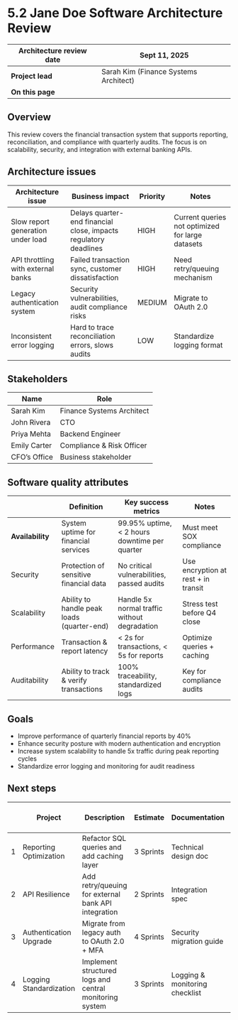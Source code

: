 # 5.2 Jane Doe Software Architecture Review



| **Architecture review date** | Sept 11, 2025 |
| --- | --- |
| **Project lead** | Sarah Kim (Finance Systems Architect) |
| **On this page** |  |

## Overview

This review covers the financial transaction system that supports reporting, reconciliation, and compliance with quarterly audits. The focus is on scalability, security, and integration with external banking APIs.

## Architecture issues



| **Architecture issue** | **Business impact** | **Priority** | **Notes** |
| --- | --- | --- | --- |
| Slow report generation under load | Delays quarter-end financial close, impacts regulatory deadlines | HIGH | Current queries not optimized for large datasets |
| API throttling with external banks | Failed transaction sync, customer dissatisfaction | HIGH | Need retry/queuing mechanism |
| Legacy authentication system | Security vulnerabilities, audit compliance risks | MEDIUM | Migrate to OAuth 2.0 |
| Inconsistent error logging | Hard to trace reconciliation errors, slows audits | LOW | Standardize logging format |

## Stakeholders



| **Name** | **Role** |
| --- | --- |
| Sarah Kim | Finance Systems Architect |
| John Rivera | CTO |
| Priya Mehta | Backend Engineer |
| Emily Carter | Compliance & Risk Officer |
| CFO’s Office | Business stakeholder |

## Software quality attributes



|  | **Definition** | **Key success metrics** | **Notes** |
| --- | --- | --- | --- |
| **Availability** | System uptime for financial services | 99.95% uptime, < 2 hours downtime per quarter | Must meet SOX compliance |
| Security | Protection of sensitive financial data | No critical vulnerabilities, passed audits | Use encryption at rest + in transit |
| Scalability | Ability to handle peak loads (quarter-end) | Handle 5x normal traffic without degradation | Stress test before Q4 close |
| Performance | Transaction & report latency | < 2s for transactions, < 5s for reports | Optimize queries + caching |
| Auditability | Ability to track & verify transactions | 100% traceability, standardized logs | Key for compliance audits |

## Goals

* Improve performance of quarterly financial reports by 40%
* Enhance security posture with modern authentication and encryption
* Increase system scalability to handle 5x traffic during peak reporting cycles
* Standardize error logging and monitoring for audit readiness

## Next steps



|  | **Project** | **Description** | **Estimate** | **Documentation** | **Target release date** |
| --- | --- | --- | --- | --- | --- |
| 1 | Reporting Optimization | Refactor SQL queries and add caching layer | 3 Sprints | Technical design doc | Nov 2025 |
| 2 | API Resilience | Add retry/queuing for external bank API integration | 2 Sprints | Integration spec | Oct 2025 |
| 3 | Authentication Upgrade | Migrate from legacy auth to OAuth 2.0 + MFA | 4 Sprints | Security migration guide | Dec 2025 |
| 4 | Logging Standardization | Implement structured logs and central monitoring system | 3 Sprints | Logging & monitoring checklist | Oct 2025 |

